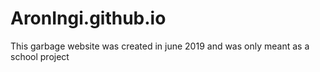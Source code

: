# AronIngi.github.io
This garbage website was created in june 2019 and was only meant as a school project
